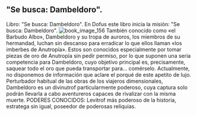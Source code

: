 ## "Se busca: Dambeldoro".
Libro: "Se busca: Dambeldoro".
En Dofus este libro inicia la misión: "Se busca: Dambeldoro".
![book_image_156](https://media.discordapp.net/attachments/1105643336989159555/1105647728484159569/156.jpg)
También conocido como «el Barbudo Albo», Dambeldoro y su tropa de auroros, los miembros de su hermandad, luchan sin descanso para erradicar lo que ellos llaman «los imberbes de Anutropía». Estos son conocidos especialmente por tomar piezas de oro de Anutropía sin pedir permiso, por lo que suponen una seria competencia para Dambeldoro, cuyo objetivo principal es, precisamente, saquear todo el oro que pueda transportar para... comérselo. Actualmente, no disponemos de información que aclare el porqué de este apetito de lujo.
Perturbador habitual de las obras de los viajeros dimensionales, Dambeldoro es un divinutrof particularmente poderoso, cuya captura solo podrán llevarla a cabo aventureros capaces de rivalizar con la misma muerte.
PODERES CONOCIDOS: Levitrof más poderoso de la historia, estratega sin igual, poseedor de poderosas reliquias.